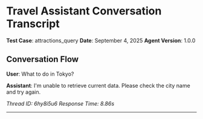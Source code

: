 # Travel Assistant Conversation Transcript

**Test Case**: attractions_query
**Date**: September 4, 2025
**Agent Version**: 1.0.0

## Conversation Flow

**User**: What to do in Tokyo?

**Assistant**: I'm unable to retrieve current data. Please check the city name and try again.

*Thread ID: 6hy8i5u6*
*Response Time: 8.86s*

---
